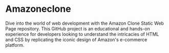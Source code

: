 # Amazoneclone
Dive into the world of web development with the Amazon Clone Static Web Page repository. This GitHub project is an educational and hands-on experience for developers looking to understand the intricacies of HTML and CSS by replicating the iconic design of Amazon's e-commerce platform.
